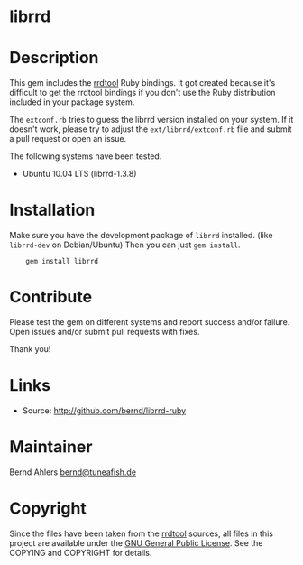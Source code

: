 librrd
======

# Description

This gem includes the [rrdtool](http://www.mrtg.org/rrdtool/) Ruby bindings.
It got created because it's difficult to get the rrdtool bindings if you don't
use the Ruby distribution included in your package system.

The `extconf.rb` tries to guess the librrd version installed on your system.
If it doesn't work, please try to adjust the `ext/librrd/extconf.rb` file
and submit a pull request or open an issue.

The following systems have been tested.

* Ubuntu 10.04 LTS (librrd-1.3.8)

# Installation

Make sure you have the development package of `librrd` installed.
(like `librrd-dev` on Debian/Ubuntu) Then you can just `gem install`.

        gem install librrd

# Contribute

Please test the gem on different systems and report success and/or failure.
Open issues and/or submit pull requests with fixes.

Thank you!

# Links

* Source: http://github.com/bernd/librrd-ruby

# Maintainer

Bernd Ahlers <bernd@tuneafish.de>

# Copyright

Since the files have been taken from the [rrdtool](http://www.mrtg.org/rrdtool/)
sources, all files in this project are available under the
[GNU General Public License](http://www.gnu.org/copyleft/gpl.html). See the
COPYING and COPYRIGHT for details.
